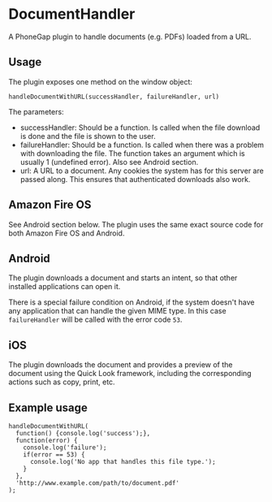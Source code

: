 # DocumentHandler

A PhoneGap plugin to handle documents (e.g. PDFs) loaded from a URL. 

## Usage

The plugin exposes one method on the window object: 

    handleDocumentWithURL(successHandler, failureHandler, url)

The parameters: 

* successHandler: Should be a function. Is called when the file download is done and the file is shown to the user. 
* failureHandler: Should be a function. Is called when there was a problem with downloading the file. 
The function takes an argument which is usually 1 (undefined error). Also see Android section.
* url: A URL to a document. Any cookies the system has for this server are passed along. This ensures that authenticated downloads also work. 

## Amazon Fire OS

See Android section below. The plugin uses the same exact source code for both Amazon Fire OS and Android.

## Android

The plugin downloads a document and starts an intent, so that other installed applications can open it.

There is a special failure condition on Android, if the system doesn't have any application that can handle the given MIME type. In this case `failureHandler` will be called with the error code `53`. 

## iOS

The plugin downloads the document and provides a preview of the document using the Quick Look framework,
including the corresponding actions such as copy, print, etc.

## Example usage

    handleDocumentWithURL(
      function() {console.log('success');},
      function(error) {
        console.log('failure');
        if(error == 53) {
          console.log('No app that handles this file type.');
        }
      }, 
      'http://www.example.com/path/to/document.pdf'
    );

